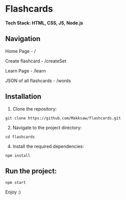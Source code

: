 # Flashcards

**Tech Stack: HTML, CSS, JS, Node.js**

## Navigation
Home Page - /

Create flashcard - /createSet

Learn Page - /learn

JSON of all flashcards - /words

## Installation
1. Clone the repository:
```
git clone https://github.com/Makksaw/flashcards.git
```

2. Navigate to the project directory:
```
cd flashcards
```

4. Install the required dependencies:
```
npm install
```

## Run the project:
```
npm start
```

Enjoy :)

